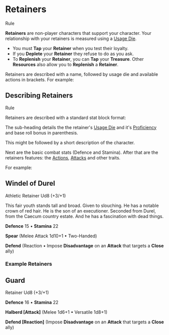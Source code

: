 # Retainers

Rule

**Retainers** are non-player characters that support your character. Your relationship with your retainers is measured using a [Usage Die](pages/rules/usage.md).

  * You must **Tap** your **Retainer** when you test their loyalty.
  * If you **Deplete** your **Retainer** they refuse to do as you ask.
  * To **Replenish** your **Retainer**, you can **Tap** your **Treasure**. Other **Resources** also allow you to **Replenish** a **Retainer**.

Retainers are described with a name, followed by usage die and available actions in brackets. For example:

## Describing Retainers

Rule

Retainers are described with a standard stat block format:

The sub-heading details the the retainer's [Usage Die](pages/rules/usage.md) and it's [Proficiency](../../pages/rules/proficiency.md) and base roll bonus in parenthesis.

This might be followed by a short description of the character.

Next are the basic combat stats (Defence and Stamina). After that are the retainers features: the [Actions](../../pages/combat/actions.md), [Attacks](../../pages/combat/attacks.md) and other traits.

For example:

<section class="summaries">

<section class="summary">

## Windel of Durel

Athletic Retainer Ud8 (+3/+1)

This fair youth stands tall and broad. Given to slouching. He has a notable crown of red hair. He is the son of an executioner. Seconded from Durel, from the Caecum country estate. And he has a fascination with dead things.

**Defence** 15 • **Stamina** 22

**Spear** (Melee Attack 1d10+1 • Two-Handed)

**Defend** (Reaction • Impose **Disadvantage** on an **Attack** that targets a **Close** ally)

</section>

</section>

### Example Retainers

<section class="summaries">

<section class="summary">

## Guard

Retainer Ud8 (+3/+1)

**Defence** 16 • **Stamina** 22

**Halberd [Attack]** (Melee 1d6+1 • Versatile 1d8+1)

**Defend [Reaction]** (Impose **Disadvantage** on an **Attack** that targets a **Close** ally)

</section>

</section>
